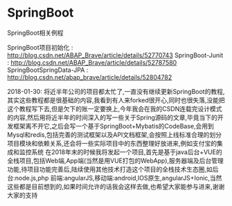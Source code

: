 # SpringBoot
SpringBoot相关例程

SpringBoot项目初始化 : http://blog.csdn.net/ABAP_Brave/article/details/52770743
SpringBoot-Junit : http://blog.csdn.net/ABAP_Brave/article/details/52787580
SpringBootSpringData-JPA : http://blog.csdn.net/abap_brave/article/details/52804782

2018-01-30:
将近半年公司的项目都太忙了,一直没有继续更新SpringBoot的教程,其实这些教程都是很基础的内容,我看到有人来forked很开心,同时也很失落,没能把这个教程写下去,但是欠下的账一定要换上,今年我会在我的CSDN连载完设计模式的内容,然后用将近半年的时间深入的写一些关于Spring源码的文章,毕竟当下的开发框架离不开它,之后会写一个基于SpringBoot+Mybatis的CodeBase,会用到Mysql和redis,包括完善的测试框架以及API文档框架,会按照上线标准合理的划分项目模块和依赖关系,还会将一些实际项目中的东西整理好放进来,例如支付宝的集成和监控系统
在2018年末的时候我将发起一个项目,首先是基于java后台+VUE的全栈项目,包括Web端,App端(当然是用VUE打包的WebApp),服务器端及后台管理功能,待项目功能完善后,陆续使用其他技术打造这个项目的全栈技术生态圈,如后台:node.js,php 前端:angularJS,移动端:android,IOS原生,angularJS+Ionic,当然这些都是目前想到的,如果时间允许的话我会这样去做,也希望大家能参与进来,谢谢大家的支持
